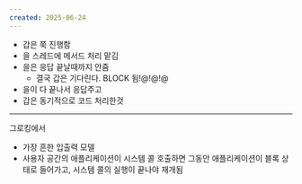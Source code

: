 ```yaml
---
created: 2025-06-24
---
```

- 갑은 쭉 진행함
- 을 스레드에 메서드 처리 맡김
- 을은 응답 끝날때까지 안줌
	- 결국 갑은 기다린다. BLOCK 됨!@!@!@
- 을이 다 끝나서 응답주고
- 갑은 동기적으로 코드 처리한것
---
그로킹에서

- 가장 흔한 입출력 모델
- 사용자 공간의 애플리케이션이 시스템 콜 호출하면 그동안 애플리케이션이 블록 상태로 들어가고, 시스템 콜의 실행이 끝나야 재개됨